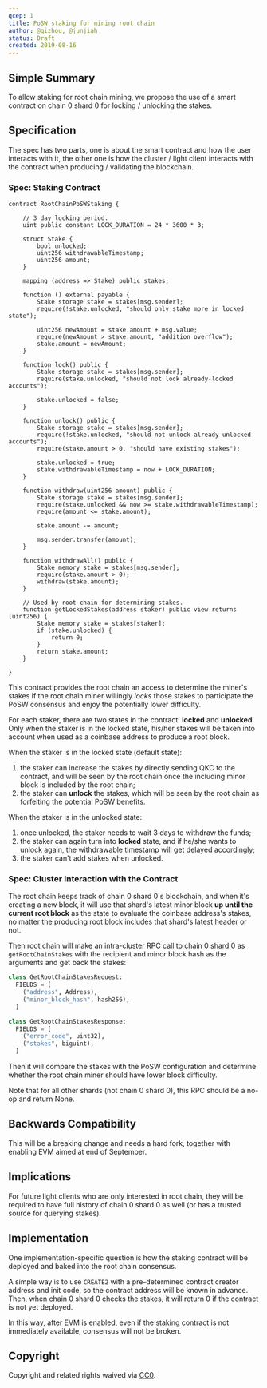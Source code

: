 ```yaml
---
qcep: 1
title: PoSW staking for mining root chain
author: @qizhou, @junjiah
status: Draft
created: 2019-08-16
---
```


## Simple Summary

To allow staking for root chain mining, we propose the use of a smart contract on chain 0 shard 0 for locking / unlocking the stakes.

## Specification

The spec has two parts, one is about the smart contract and how the user interacts with it, the other one is how the cluster / light client interacts with the contract when producing / validating the blockchain.

### Spec: Staking Contract

```
contract RootChainPoSWStaking {

    // 3 day locking period.
    uint public constant LOCK_DURATION = 24 * 3600 * 3;

    struct Stake {
        bool unlocked;
        uint256 withdrawableTimestamp;
        uint256 amount;
    }

    mapping (address => Stake) public stakes;

    function () external payable {
        Stake storage stake = stakes[msg.sender];
        require(!stake.unlocked, "should only stake more in locked state");

        uint256 newAmount = stake.amount + msg.value;
        require(newAmount > stake.amount, "addition overflow");
        stake.amount = newAmount;
    }

    function lock() public {
        Stake storage stake = stakes[msg.sender];
        require(stake.unlocked, "should not lock already-locked accounts");

        stake.unlocked = false;
    }

    function unlock() public {
        Stake storage stake = stakes[msg.sender];
        require(!stake.unlocked, "should not unlock already-unlocked accounts");
        require(stake.amount > 0, "should have existing stakes");

        stake.unlocked = true;
        stake.withdrawableTimestamp = now + LOCK_DURATION;
    }

    function withdraw(uint256 amount) public {
        Stake storage stake = stakes[msg.sender];
        require(stake.unlocked && now >= stake.withdrawableTimestamp);
        require(amount <= stake.amount);

        stake.amount -= amount;

        msg.sender.transfer(amount);
    }

    function withdrawAll() public {
        Stake memory stake = stakes[msg.sender];
        require(stake.amount > 0);
        withdraw(stake.amount);
    }

    // Used by root chain for determining stakes.
    function getLockedStakes(address staker) public view returns (uint256) {
        Stake memory stake = stakes[staker];
        if (stake.unlocked) {
            return 0;
        }
        return stake.amount;
    }

}
```

This contract provides the root chain an access to determine the miner's stakes if the root chain miner willingly *locks* those stakes to participate the PoSW consensus and enjoy the potentially lower difficulty.

For each staker, there are two states in the contract: **locked** and **unlocked**. Only when the staker is in the locked state, his/her stakes will be taken into account when used as a coinbase address to produce a root block.

When the staker is in the locked state (default state):

1. the staker can increase the stakes by directly sending QKC to the contract, and will be seen by the root chain once the including minor block is included by the root chain;
1. the staker can **unlock** the stakes, which will be seen by the root chain as forfeiting the potential PoSW benefits.

When the staker is in the unlocked state:

1. once unlocked, the staker needs to wait 3 days to withdraw the funds;
1. the staker can again turn into **locked** state, and if he/she wants to unlock again, the withdrawable timestamp will get delayed accordingly;
1. the staker can't add stakes when unlocked.

### Spec: Cluster Interaction with the Contract

The root chain keeps track of chain 0 shard 0's blockchain, and when it's creating a new block, it will use that shard's latest minor block **up until the current root block** as the state to evaluate the coinbase address's stakes, no matter the producing root block includes that shard's latest header or not.

Then root chain will make an intra-cluster RPC call to chain 0 shard 0 as `getRootChainStakes` with the recipient and minor block hash as the arguments and get back the stakes:

```python
class GetRootChainStakesRequest:
  FIELDS = [
    ("address", Address),
    ("minor_block_hash", hash256),
  ]

class GetRootChainStakesResponse:
  FIELDS = [
    ("error_code", uint32),
    ("stakes", biguint),
  ]
```

Then it will compare the stakes with the PoSW configuration and determine whether the root chain miner should have lower block difficulty.

Note that for all other shards (not chain 0 shard 0), this RPC should be a no-op and return None.

## Backwards Compatibility

This will be a breaking change and needs a hard fork, together with enabling EVM aimed at end of September.

## Implications

For future light clients who are only interested in root chain, they will be required to have full history of chain 0 shard 0 as well (or has a trusted source for querying stakes).

## Implementation

One implementation-specific question is how the staking contract will be deployed and baked into the root chain consensus.

A simple way is to use `CREATE2` with a pre-determined contract creator address and init code, so the contract address will be known in advance. Then, when chain 0 shard 0 checks the stakes, it will return 0 if the contract is not yet deployed.

In this way, after EVM is enabled, even if the staking contract is not immediately available, consensus will not be broken.

## Copyright
Copyright and related rights waived via [CC0](https://creativecommons.org/publicdomain/zero/1.0/).
